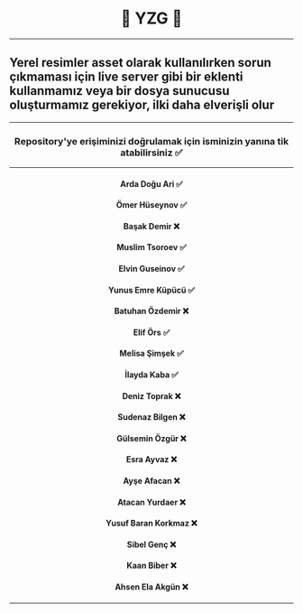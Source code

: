 <h1 align="center">🤖 YZG 🤖</h1>
<hr/>
<h2>Yerel resimler asset olarak kullanılırken sorun çıkmaması için live server gibi bir eklenti kullanmamız veya bir dosya sunucusu oluşturmamız gerekiyor, ilki daha elverişli olur
</h2>
<hr/>
<div align="center">
<h3>Repository'ye erişiminizi doğrulamak için isminizin yanına tik atabilirsiniz
✅</h3>
</div>
<hr/>
<div align="center">
<h4>Arda Doğu Ari ✅ </h4>
<h4>Ömer Hüseynov ✅</h4>
<h4>Başak Demir ❌</h4>
<h4>Muslim Tsoroev ✅</h4>
<h4>Elvin Guseinov ✅ </h4>
<h4>Yunus Emre Küpücü ✅</h4>
<h4>Batuhan Özdemir ❌</h4>
<h4>Elif Örs ✅</h4>
<h4>Melisa Şimşek ✅</h4>
<h4>İlayda Kaba ✅</h4>
<h4>Deniz Toprak ❌</h4>
<h4>Sudenaz Bilgen ❌</h4>
<h4>Gülsemin Özgür ❌</h4>
<h4>Esra Ayvaz ❌</h4>
<h4>Ayşe Afacan ❌</h4>
<h4>Atacan Yurdaer ❌</h4>
<h4>Yusuf Baran Korkmaz ❌</h4>
<h4>Sibel Genç ❌</h4>
<h4>Kaan Biber ❌</h4>
<h4>Ahsen Ela Akgün ❌</h4>
</div>
<hr/>


